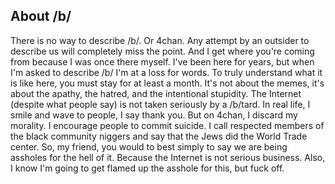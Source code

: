 ## About /b/ ##

There is no way to describe /b/. Or 4chan. Any attempt by an outsider to describe us will completely miss the point. And I get where you're coming from because I was once there myself.
I've been here for years, but when I'm asked to describe /b/ I'm at a loss for words.
To truly understand what it is like here, you must stay for at least a month. It's not about the memes, it's about the apathy, the hatred, and the intentional stupidity.
The Internet (despite what people say) is not taken seriously by a /b/tard. In real life, I smile and wave to people, I say thank you. But on 4chan, I discard my morality. I encourage people to commit suicide. I call respected members of the black community niggers and say that the Jews did the World Trade center.
So, my friend, you would to best simply to say we are being assholes for the hell of it. Because the Internet is not serious business.
Also, I know I'm going to get flamed up the asshole for this, but fuck off.
